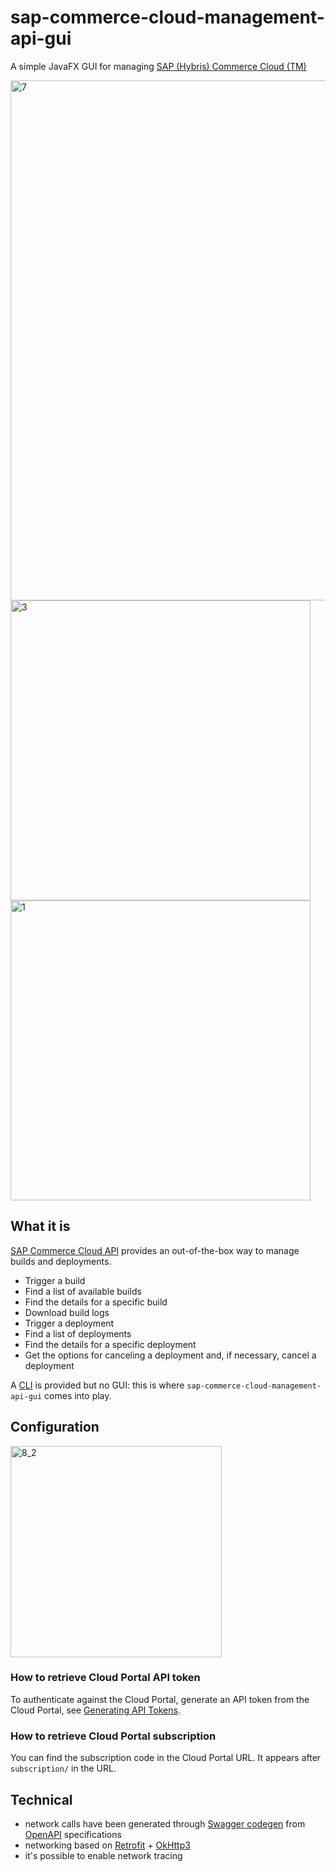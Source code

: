 # sap-commerce-cloud-management-api-gui

A simple JavaFX GUI for managing [SAP (Hybris) Commerce Cloud (TM)](https://www.sap.com/products/crm/commerce-cloud.html)

<img width="832" alt="7" src="https://github.com/nicolabeghin/sap-commerce-cloud-api-gui/assets/2743637/a80a909e-9b26-4c2c-bdbd-545428c1392c">
<img width="480" alt="3" src="https://github.com/nicolabeghin/sap-commerce-cloud-api-gui/assets/2743637/0f256603-384a-4c91-9106-3fb97f003deb">
<img width="480" alt="1" src="https://github.com/nicolabeghin/sap-commerce-cloud-api-gui/assets/2743637/fb1fb911-5ee1-4892-a20c-5f6943eeb6f9">

## What it is
[SAP Commerce Cloud API](https://help.sap.com/docs/SAP_COMMERCE_CLOUD_PUBLIC_CLOUD/452dcbb0e00f47e88a69cdaeb87a925d/66abfe678b55457fab235ce8039dda71.html?locale=en-US)
provides an out-of-the-box way to manage builds and deployments.

* Trigger a build
* Find a list of available builds
* Find the details for a specific build
* Download build logs
* Trigger a deployment
* Find a list of deployments
* Find the details for a specific deployment
* Get the options for canceling a deployment and, if necessary, cancel a deployment

A [CLI](https://help.sap.com/docs/SAP_COMMERCE_CLOUD_PUBLIC_CLOUD/9116f1cfd16049c3a531bfb6a681ff77/8acde53272c64efb908b9f0745498015.html?locale=en-US) is
provided but no GUI:
this is where `sap-commerce-cloud-management-api-gui` comes into play.

## Configuration
<img width="338" alt="8_2" src="https://github.com/nicolabeghin/sap-commerce-cloud-api-gui/assets/2743637/3c8092d7-4871-49d4-966e-4a2f5d8c7669">

### How to retrieve Cloud Portal API token

To authenticate against the Cloud Portal, generate an API token from the Cloud Portal,
see [Generating API Tokens](https://help.sap.com/docs/SAP_COMMERCE_CLOUD_PUBLIC_CLOUD/0fa6bcf4736c46f78c248512391eb467/b5d4d851cbd54469906a089bb8dd58d8.html?locale=en-US).

### How to retrieve Cloud Portal subscription
You can find the subscription code in the Cloud Portal URL. It appears after `subscription/` in the URL.

## Technical
* network calls have been generated through [Swagger codegen](https://swagger.io/docs/open-source-tools/swagger-codegen/) from [OpenAPI](https://help.sap.com/docs/SAP_COMMERCE_CLOUD_PUBLIC_CLOUD/452dcbb0e00f47e88a69cdaeb87a925d/66abfe678b55457fab235ce8039dda71.html?locale=en-US)
specifications 
* networking based on [Retrofit](https://square.github.io/retrofit/) + [OkHttp3](https://square.github.io/okhttp/)
* it's possible to enable network tracing
